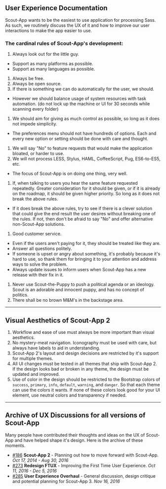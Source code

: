 
## User Experience Documentation

Scout-App wants to be the easiest to use application for processing Sass. As such, we routinely discuss the UX of it and how to improve our user interactions to make the app easier to use.

### **The cardinal rules of Scout-App's development:**

1. Always look out for the little guy.
 * Support as many platforms as possible.
 * Support as many languages as possible.
1. Always be free.
1. Always be open source.
1. If there is something we can do automatically for the user, we should.
 * However we should balance usage of system resources with task automation. (do not lock up the machine or UI for 30 seconds while scanning every folder)
1. We should aim for giving as much control as possible, so long as it does not impede simplicity.
 * The preferences menu should not have hundreds of options. Each and every new option or setting should be done with care and thought.
1. We will say "No" to feature requests that would make the application bloated, or harder to use.
1. We will not process LESS, Stylus, HAML, CoffeeScript, Pug, ES6-to-ES5, etc.
 * The focus of Scout-App is on doing one thing, very well.
1. If, when talking to users you hear the same feature requested repeatedly. Greater consideration for it should be given, or if it is already on the roadmap, it should be given higher priority. So long as it does not break the above rules.
 * If it does break the above rules, try to see if there is a clever solution that could give the end result the user desires without breaking one of the rules. If not, then don't be afraid to say "No" and offer alternative non-Scout-App solutions.
1. Good customer service.
 * Even if the users aren't paying for it, they should be treated like they are.
 * Answer all questions politely.
 * If someone is upset or angry about something, it's probably because it's hard to use, so thank them for bringing it to your attention and address ways to solve the problem.
 * Always update issues to inform users when Scout-App has a new release with their fix in it.
1. Never use Scout-the-Puppy to push a political agenda or an ideology. Scout is an adorable and innocent puppy, and has no concept of politics.
1. There shall be no brown M&M's in the backstage area.

* * *

## Visual Aesthetics of Scout-App 2

1. Workflow and ease of use must always be more important than visual aesthetics.
1. No mystery-meat navigation. Iconography must be used with care, but always have labels to aid in understanding.
1. Scout-App 2's layout and design decisions are restricted by it's support for multiple themes.
1. All UI changes must be tested in all themes that ship with Scout-App 2. If the design looks bad or broken in any theme, the design must be updated and improved.
1. Use of color in the design should be restricted to the Bootstrap colors of `success`, `primary`, `info`, `default`, `warning`, and `danger`. So that each theme can use the colors it wants. If none of these colors look good for your UI element, use neutral colors and transparency if needed.

* * *

## Archive of UX Discussions for all versions of Scout-App

Many people have contributed their thoughts and ideas on the UX of Scout-App and have helped shape it's design. Here is the archive of these moments.

* [#186](https://github.com/scout-app/scout-app/issues/186) **Scout-App 2** - Planning out how to move forward with Scout-App. *Oct 17, 2014 - Aug 30, 2016*
* [#273](https://github.com/scout-app/scout-app/issues/273) **Redesign FTUX** - Improving the First Time User Experience. *Oct 11, 2016 - Dec 5, 2016*
* [#285](https://github.com/scout-app/scout-app/issues/285) **User Experience Overhaul** - General discussion, design critique and potential planning for Scout-App 3. *Nov 16, 2016*
